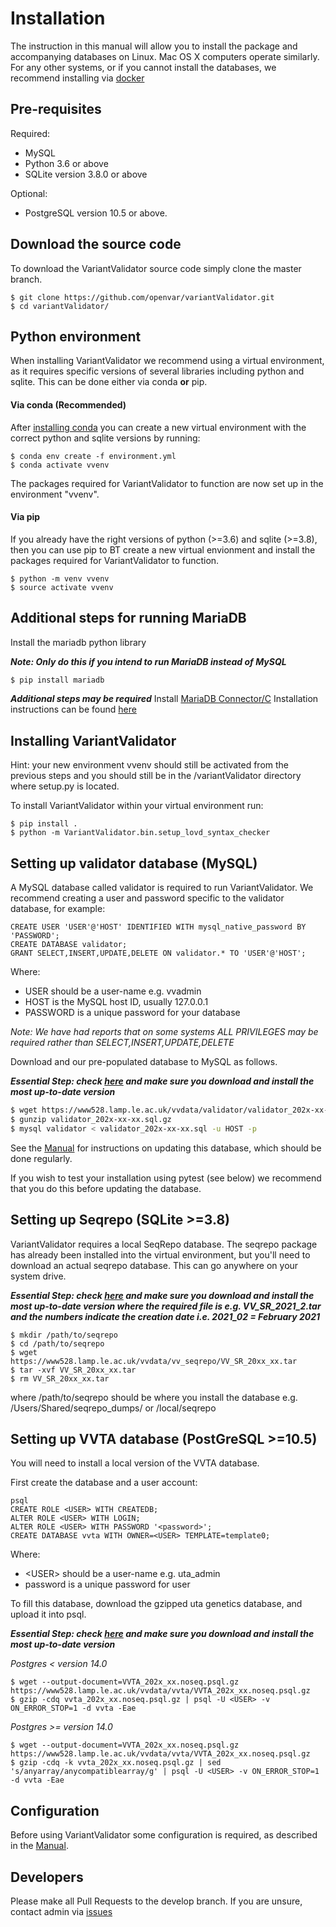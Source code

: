 # Installation

The instruction in this manual will allow you to install the package and accompanying databases on Linux. Mac OS X computers operate similarly.
For any other systems, or if you cannot install the databases, we recommend installing via [docker](https://github.com/openvar/rest_variantValidator/blob/master/docs/DOCKER.md)

## Pre-requisites

Required:
* MySQL
* Python 3.6 or above
* SQLite version 3.8.0 or above

Optional:
* PostgreSQL version 10.5 or above. 


## Download the source code

To download the VariantValidator source code simply clone the master branch.

```
$ git clone https://github.com/openvar/variantValidator.git
$ cd variantValidator/
```

## Python environment

When installing VariantValidator we recommend using a virtual environment, as it requires specific versions of several libraries including python and sqlite. This can be done either via conda **or** pip.

#### Via conda (Recommended) 
After [installing conda](https://docs.conda.io/projects/conda/en/latest/user-guide/install/) you can create a new virtual environment with the correct python and sqlite versions by running:
```
$ conda env create -f environment.yml
$ conda activate vvenv
```
The packages required for VariantValidator to function are now set up in the environment "vvenv".

#### Via pip

If you already have the right versions of python (>=3.6) and sqlite (>=3.8), then you can use pip to BT create a new virtual envionment and install the packages required for VariantValidator to function.

```
$ python -m venv vvenv
$ source activate vvenv
```

## Additional steps for running MariaDB
Install the mariadb python library

***Note: Only do this if you intend to run MariaDB instead of MySQL***
```bash
$ pip install mariadb
```
***Additional steps may be required***
Install [MariaDB Connector/C](https://downloads.mariadb.com/Connectors/c/)
Installation instructions can be found [here](https://mariadb.com/kb/en/about-mariadb-connector-c/) 

## Installing VariantValidator

Hint: your new environment vvenv should still be activated from the previous steps and you should still be in the /variantValidator directory where setup.py is located.

To install VariantValidator within your virtual environment run:
```
$ pip install .
$ python -m VariantValidator.bin.setup_lovd_syntax_checker
```

## Setting up validator database (MySQL)

A MySQL database called validator is required to run VariantValidator. We recommend creating a user and password specific to the
validator database, for example:

```mysql
CREATE USER 'USER'@'HOST' IDENTIFIED WITH mysql_native_password BY 'PASSWORD';
CREATE DATABASE validator;
GRANT SELECT,INSERT,UPDATE,DELETE ON validator.* TO 'USER'@'HOST';
```

Where:
- USER should be a user-name e.g. vvadmin
- HOST is the MySQL host ID, usually 127.0.0.1
- PASSWORD is a unique password for your database

*Note: We have had reports that on some systems ALL PRIVILEGES may be required rather than SELECT,INSERT,UPDATE,DELETE*

Download and our pre-populated database to MySQL as follows. 

***Essential Step: check [here](https://www528.lamp.le.ac.uk/vvdata/validator/) and make sure you download and install the most up-to-date version***

```bash
$ wget https://www528.lamp.le.ac.uk/vvdata/validator/validator_202x-xx-xx.sql.gz
$ gunzip validator_202x-xx-xx.sql.gz
$ mysql validator < validator_202x-xx-xx.sql -u HOST -p
```

See the [Manual](MANUAL.md) for instructions on updating this database, which should be done regularly.

If you wish to test your installation using pytest (see below) we recommend that you do this before updating the database. 

## Setting up Seqrepo (SQLite >=3.8)

VariantValidator requires a local SeqRepo database. The seqrepo package has already been installed into the virtual environment, but you'll need to download an actual seqrepo database. This can go anywhere on your system drive.

***Essential Step: check [here](https://www528.lamp.le.ac.uk/vvdata/vv_seqrepo/) and make sure you download and install the most up-to-date version where the required file is
 e.g. VV_SR_2021_2.tar and the numbers indicate the creation date i.e. 2021_02 = February 2021***

```
$ mkdir /path/to/seqrepo
$ cd /path/to/seqrepo
$ wget https://www528.lamp.le.ac.uk/vvdata/vv_seqrepo/VV_SR_20xx_xx.tar
$ tar -xvf VV_SR_20xx_xx.tar
$ rm VV_SR_20xx_xx.tar
```
where /path/to/seqrepo should be where you install the database e.g. /Users/Shared/seqrepo_dumps/ or /local/seqrepo


## Setting up VVTA database (PostGreSQL >=10.5)

You will need to install a local version of the VVTA database. 

First create the database and a user account:

```
psql
CREATE ROLE <USER> WITH CREATEDB;
ALTER ROLE <USER> WITH LOGIN;
ALTER ROLE <USER> WITH PASSWORD '<password>';
CREATE DATABASE vvta WITH OWNER=<USER> TEMPLATE=template0;
```
Where:
- \<USER\> should be a user-name e.g. uta_admin
- password is a unique password for user

To fill this database, download the gzipped uta genetics database, and upload it into psql.

***Essential Step: check [here](https://www528.lamp.le.ac.uk/vvdata/vvta/) and make sure you download and install the most up-to-date version***

*Postgres < version 14.0*
```
$ wget --output-document=VVTA_202x_xx.noseq.psql.gz https://www528.lamp.le.ac.uk/vvdata/vvta/VVTA_202x_xx.noseq.psql.gz
$ gzip -cdq vvta_202x_xx.noseq.psql.gz | psql -U <USER> -v ON_ERROR_STOP=1 -d vvta -Eae
```

*Postgres >= version 14.0*
```
$ wget --output-document=VVTA_202x_xx.noseq.psql.gz https://www528.lamp.le.ac.uk/vvdata/vvta/VVTA_202x_xx.noseq.psql.gz
$ gzip -cdq -k vvta_202x_xx.noseq.psql.gz | sed 's/anyarray/anycompatiblearray/g' | psql -U <USER> -v ON_ERROR_STOP=1 -d vvta -Eae
```

## Configuration

Before using VariantValidator some configuration is required, as described in the [Manual](MANUAL.md).

## Developers

Please make all Pull Requests to the develop branch. If you are unsure, contact admin via [issues](https://github.com/openvar/variantValidator/issues)

